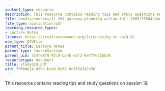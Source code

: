 ```yaml
---
content_type: resource
description: This resource contains reading tips and study questions on session 19.
file: /media/courses/11-201-gateway-planning-action-fall-2005/70584b24df9cb1a06c658c8f3d242a56_studyq19.pdf
file_type: application/pdf
learning_resource_types:
- Lecture Notes
license: https://creativecommons.org/licenses/by-nc-sa/4.0/
ocw_type: OCWFile
parent_title: Lecture Notes
parent_type: CourseSection
parent_uid: 314fe87d-93c0-b34b-ebf3-6e477e72bbd8
resourcetype: Document
title: studyq19.pdf
uid: 70584b24-df9c-b1a0-6c65-8c8f3d242a56
---
```

This resource contains reading tips and study questions on session 19.